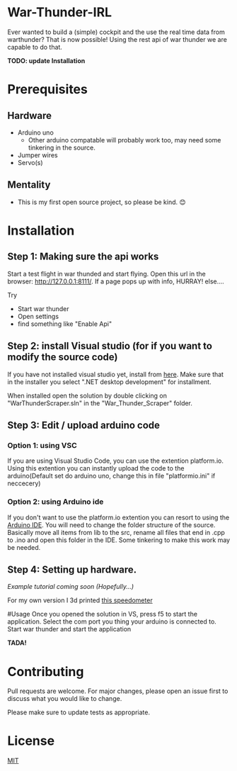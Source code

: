 # War-Thunder-IRL
Ever wanted to build a (simple) cockpit and the use the real time data from warthunder? That is now possible! Using the rest api of war thunder we are capable to do that.

**TODO: update Installation**
# Prerequisites
## Hardware
 - Arduino uno 
    - Other arduino compatable will probably work too, may need some tinkering in the source.
 - Jumper wires
 - Servo(s)
 
 ## Mentality
  - This is my first open source project, so please be kind. 😊
 

# Installation
## Step 1: Making sure the api works
Start a test flight in war thunded and start flying.
Open this url in the browser: http://127.0.0.1:8111/. If a page pops up with info, HURRAY! else....

Try
 - Start war thunder
 - Open settings
 - find something like "Enable Api"

## Step 2: install Visual studio (for if you want to modify the source code)
If you have not installed visual studio yet, install from [here](https://visualstudio.microsoft.com/).
Make sure that in the installer you select ".NET desktop development" for installment.

When installed open the solution by double clicking on "WarThunderScraper.sln" in the "War_Thunder_Scraper" folder. 

## Step 3: Edit / upload arduino code
### Option 1: using VSC
If you are using Visual Studio Code, you can use the extention platform.io. Using this extention you can instantly
 upload the code to the arduino(Default set do arduino uno, change this in file "platformio.ini" if neccecery)
  
### Option 2: using Arduino ide
If you don't want to use the platform.io extention you can resort to using the [Arduino IDE](https://www.arduino.cc/en/Main/Software).
You will need to change the folder structure of the source. Basically move all items from lib to the src, rename all files that end
in .cpp to .ino and open this folder in the IDE. Some tinkering to make this work may be needed.

## Step 4: Setting up hardware.
*Example tutorial coming soon (Hopefully...)*

For my own version I 3d printed [this speedometer](https://www.thingiverse.com/thing:3745020) 


#Usage
Once you opened the solution in VS, press f5 to start the application. Select the com port you thing your arduino is connected to. 
Start war thunder and start the application

**TADA!**

# Contributing
Pull requests are welcome. For major changes, please open an issue first to discuss what you would like to change.

Please make sure to update tests as appropriate.

# License
[MIT](https://choosealicense.com/licenses/mit/)
